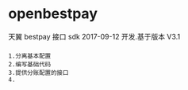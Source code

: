 # openbestpay
天翼 bestpay 接口 sdk
2017-09-12 开发.基于版本 V3.1

####
    1.分离基本配置
    2.编写基础代码
    3.提供分账配置的接口
    4.
